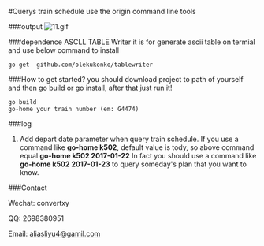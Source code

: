 #Querys train schedule use the origin command line tools


###output
![11.gif](https://ooo.0o0.ooo/2017/01/22/5884535ec76c2.gif)


###dependence
ASCLL TABLE Writer it is for generate ascii table on termial
and use below command to install

```
go get  github.com/olekukonko/tablewriter
```

###How to get started?
you should download project to path of yourself and then go build or go install, after that just run it!

```
go build 
go-home your train number (em: G4474)
```

###log

1. Add depart date parameter when query train schedule.
If you use a command like **go-home k502**, default value is tody,
so above command equal **go-home k502 2017-01-22**
In fact you should use a command like **go-home k502 2017-01-23** to query someday's plan that you want to know. 

###Contact

Wechat: convertxy

QQ: 2698380951

Email: aliasliyu4@gamil.com
